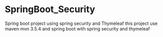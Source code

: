 # SpringBoot_Security
Spring boot project using spring security and Thymeleaf
this project use maven mvn 3.5.4
and spring boot with spring security and thymeleaf
